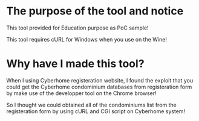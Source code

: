 # The purpose of the tool and notice

This tool provided for Education purpose as PoC sample!

This tool requires cURL for Windows when you use on the Wine!

# Why have I made this tool?

When I using Cyberhome registeration website, I found the exploit that you could get the Cyberhome condominium databases from registeration form by make use of the developper tool on the Chrome browser!

So I thought we could obtained all of the condominiums list from the registeration form by using cURL and CGI script on Cyberhome system!

